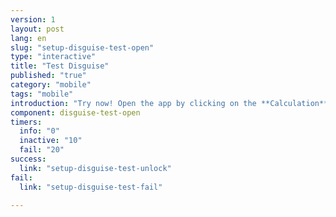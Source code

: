 ```yaml
---
version: 1
layout: post
lang: en
slug: "setup-disguise-test-open"
type: "interactive"
title: "Test Disguise"
published: "true"
category: "mobile"
tags: "mobile"
introduction: "Try now! Open the app by clicking on the **Calculation** icon."
component: disguise-test-open
timers:
  info: "0"
  inactive: "10"
  fail: "20"
success: 
  link: "setup-disguise-test-unlock"
fail: 
  link: "setup-disguise-test-fail"

---
```

